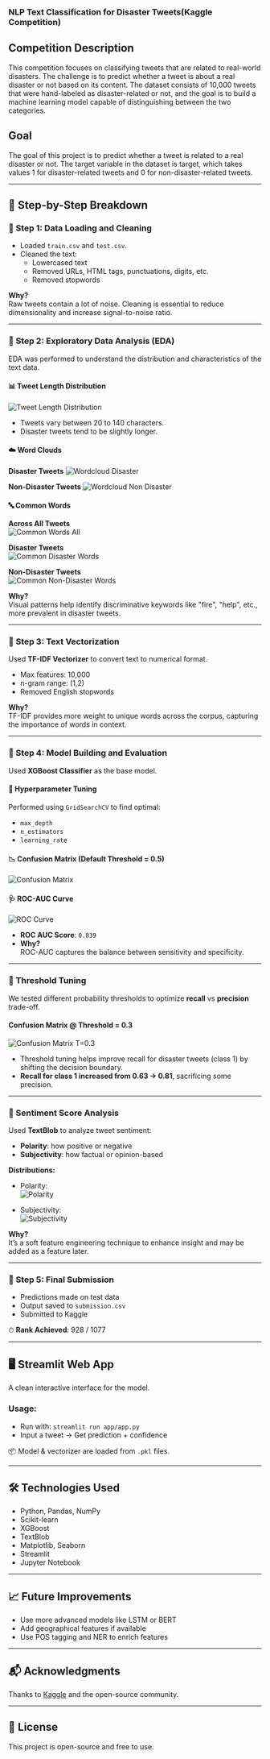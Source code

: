 ### NLP Text Classification for Disaster Tweets(Kaggle Competition)

## Competition Description
This competition focuses on classifying tweets that are related to real-world disasters. The challenge is to predict whether a tweet is about a real disaster or not based on its content. The dataset consists of 10,000 tweets that were hand-labeled as disaster-related or not, and the goal is to build a machine learning model capable of distinguishing between the two categories.

## Goal
The goal of this project is to predict whether a tweet is related to a real disaster or not. The target variable in the dataset is target, which takes values 1 for disaster-related tweets and 0 for non-disaster-related tweets.


---

## 📌 Step-by-Step Breakdown

### 🔹 Step 1: Data Loading and Cleaning

- Loaded `train.csv` and `test.csv`.
- Cleaned the text:
  - Lowercased text
  - Removed URLs, HTML tags, punctuations, digits, etc.
  - Removed stopwords

**Why?**  
Raw tweets contain a lot of noise. Cleaning is essential to reduce dimensionality and increase signal-to-noise ratio.

---

### 🔹 Step 2: Exploratory Data Analysis (EDA)

EDA was performed to understand the distribution and characteristics of the text data.

#### 📊 Tweet Length Distribution
![Tweet Length Distribution](plots/target_distribution.png)

- Tweets vary between 20 to 140 characters.
- Disaster tweets tend to be slightly longer.

#### ☁️ Word Clouds
**Disaster Tweets**
![Wordcloud Disaster](notebooks/plots/wordcloud_disaster.png)

**Non-Disaster Tweets**
![Wordcloud Non Disaster](notebooks/plots/wordcloud_non_disaster.png)

#### 🔤 Common Words

**Across All Tweets**  
![Common Words All](plots/common_words_all.png)

**Disaster Tweets**  
![Common Disaster Words](plots/common_disaster_words.png)

**Non-Disaster Tweets**  
![Common Non-Disaster Words](plots/common_non_disaster_words.png)

**Why?**  
Visual patterns help identify discriminative keywords like "fire", "help", etc., more prevalent in disaster tweets.

---

### 🔹 Step 3: Text Vectorization

Used **TF-IDF Vectorizer** to convert text to numerical format.

- Max features: 10,000
- n-gram range: (1,2)
- Removed English stopwords

**Why?**  
TF-IDF provides more weight to unique words across the corpus, capturing the importance of words in context.

---

### 🔹 Step 4: Model Building and Evaluation

Used **XGBoost Classifier** as the base model.

#### 🔧 Hyperparameter Tuning
Performed using `GridSearchCV` to find optimal:
- `max_depth`
- `n_estimators`
- `learning_rate`

#### 📉 Confusion Matrix (Default Threshold = 0.5)
![Confusion Matrix](plots/confusion_matrix.png)

#### 🩺 ROC-AUC Curve
![ROC Curve](plots/roc_curve.png)

- **ROC AUC Score**: `0.839`
- **Why?**  
  ROC-AUC captures the balance between sensitivity and specificity.

---

### 🎯 Threshold Tuning

We tested different probability thresholds to optimize **recall** vs **precision** trade-off.

#### Confusion Matrix @ Threshold = 0.3
![Confusion Matrix T=0.3](plots/confusion_matrix_threshold_30.png)

- Threshold tuning helps improve recall for disaster tweets (class 1) by shifting the decision boundary.
- **Recall for class 1 increased from 0.63 → 0.81**, sacrificing some precision.

---

### 🧠 Sentiment Score Analysis

Used **TextBlob** to analyze tweet sentiment:

- **Polarity**: how positive or negative
- **Subjectivity**: how factual or opinion-based

**Distributions:**
- Polarity:  
  ![Polarity](plots/polarity_distribution.png)

- Subjectivity:  
  ![Subjectivity](plots/subjectivity_distribution.png)

**Why?**  
It’s a soft feature engineering technique to enhance insight and may be added as a feature later.

---

### 🔹 Step 5: Final Submission

- Predictions made on test data
- Output saved to `submission.csv`
- Submitted to Kaggle

⏱ **Rank Achieved**: 928 / 1077

---

## 🖥 Streamlit Web App

A clean interactive interface for the model.

### Usage:
- Run with: `streamlit run app/app.py`
- Input a tweet → Get prediction + confidence

📦 Model & vectorizer are loaded from `.pkl` files.

---

## 🛠 Technologies Used

- Python, Pandas, NumPy
- Scikit-learn
- XGBoost
- TextBlob
- Matplotlib, Seaborn
- Streamlit
- Jupyter Notebook

---

## 📈 Future Improvements

- Use more advanced models like LSTM or BERT
- Add geographical features if available
- Use POS tagging and NER to enrich features

---

## 📬 Acknowledgments

Thanks to [Kaggle](https://www.kaggle.com/competitions/nlp-getting-started) and the open-source community.

---

## 🧾 License

This project is open-source and free to use.

